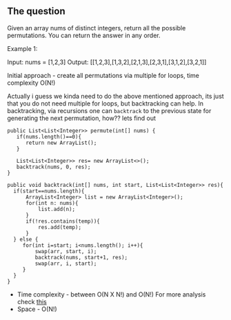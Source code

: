 ## The question

Given an array nums of distinct integers, return all the possible permutations. You can return the answer in any order.

Example 1:

Input: nums = [1,2,3]
Output: [[1,2,3],[1,3,2],[2,1,3],[2,3,1],[3,1,2],[3,2,1]]

Initial approach - create all permutations via multiple for loops, time complexity O(N!)

Actually i guess we kinda need to do the above mentioned approach, its just that you do not need multiple for loops, but backtracking can help. 
In backtracking, via recursions one can `backtrack` to the previous state for generating the next permutation, how?? lets find out

```
public List<List<Integer>> permute(int[] nums) {
   if(nums.length()==0){
      return new ArrayList();
   }
  
   List<List<Integer>> res= new ArrayList<>();
   backtrack(nums, 0, res);
}
  
public void backtrack(int[] nums, int start, List<List<Integer>> res){
  if(start==nums.length){
      ArrayList<Integer> list = new ArrayList<Integer>();
      for(int n: nums){
          list.add(n);
      }
      if(!res.contains(temp)){
          res.add(temp);
      }
  } else {
     for(int i=start; i<nums.length(); i++){
         swap(arr, start, i);
         backtrack(nums, start+1, res);
         swap(arr, i, start);
     }
  }
}
```

- Time complexity - between O(N X N!) and O(N!) For more analysis check [this](https://leetcode.com/problems/permutations/solution/)
- Space - O(N!)

